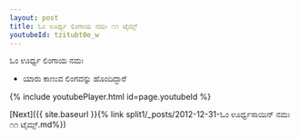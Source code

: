```yaml
---
layout: post
title: ಓಂ ಊರ್ಧ್ವ ಲಿಂಗಾಯ ನಮಃ ೧೧ ಟೈಮ್ಸ್
youtubeId: tzitubt0e_w
---
```

 
 
 ಓಂ ಊರ್ಧ್ವ ಲಿಂಗಾಯ ನಮಃ  
 
 -  ಯಾರು ಕಾಣುವ ಲಿಂಗವನ್ನು ಹೊಂದಿದ್ದಾರೆ 
 
  
 
  
 
 
 
 
 
 


{% include youtubePlayer.html id=page.youtubeId %}
 
[Next]({{ site.baseurl }}{% link  split1/_posts/2012-12-31-ಓಂ ಊರ್ಧ್ವಸಾಯಿನ್ ನಮಃ ೧೧ ಟೈಮ್ಸ್.md%})
 
